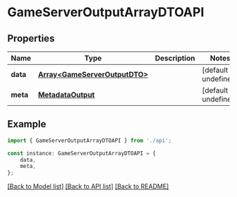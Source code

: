 # GameServerOutputArrayDTOAPI


## Properties

Name | Type | Description | Notes
------------ | ------------- | ------------- | -------------
**data** | [**Array&lt;GameServerOutputDTO&gt;**](GameServerOutputDTO.md) |  | [default to undefined]
**meta** | [**MetadataOutput**](MetadataOutput.md) |  | [default to undefined]

## Example

```typescript
import { GameServerOutputArrayDTOAPI } from './api';

const instance: GameServerOutputArrayDTOAPI = {
    data,
    meta,
};
```

[[Back to Model list]](../README.md#documentation-for-models) [[Back to API list]](../README.md#documentation-for-api-endpoints) [[Back to README]](../README.md)
